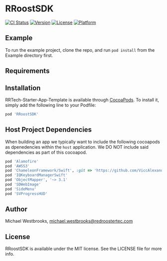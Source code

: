 # RRoostSDK

[![CI Status](https://img.shields.io/travis/mwestbrooksjr@gmail.com/RRTech-Starter-App-Template.svg?style=flat)](https://travis-ci.org/mwestbrooksjr@gmail.com/RRTech-Starter-App-Template)
[![Version](https://img.shields.io/cocoapods/v/RRTech-Starter-App-Template.svg?style=flat)](https://cocoapods.org/pods/RRTech-Starter-App-Template)
[![License](https://img.shields.io/cocoapods/l/RRTech-Starter-App-Template.svg?style=flat)](https://cocoapods.org/pods/RRTech-Starter-App-Template)
[![Platform](https://img.shields.io/cocoapods/p/RRTech-Starter-App-Template.svg?style=flat)](https://cocoapods.org/pods/RRTech-Starter-App-Template)

## Example

To run the example project, clone the repo, and run `pod install` from the Example directory first.

## Requirements

## Installation

RRTech-Starter-App-Template is available through [CocoaPods](https://cocoapods.org). To install
it, simply add the following line to your Podfile:

```ruby
pod 'RRoostSDK'
```

## Host Project Dependencies

When building an app we typically want to include the following cocoapods as dpenedencies within the `host` application. We DO NOT include said dependencies as part of this cocoapod.

```ruby
pod 'Alamofire'
pod 'AWSS3'
pod 'ChameleonFramework/Swift', :git => 'https://github.com/ViccAlexander/Chameleon.git'
pod 'IQKeyboardManagerSwift'
pod 'ObjectMapper', '~> 3.1'
pod 'SDWebImage'
pod 'SideMenu'
pod 'SVProgressHUD'
```

## Author

Michael Westbrooks, michael.westbrooks@redroostertec.com

## License

RRoostSDK is available under the MIT license. See the LICENSE file for more info.
